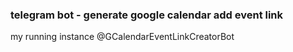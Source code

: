 ### telegram bot - generate google calendar add event link

my running instance @GCalendarEventLinkCreatorBot